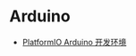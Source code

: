 # Arduino

- [PlatformIO Arduino 开发环境](./PlatformIO%20Arduino%20%E5%BC%80%E5%8F%91%E7%8E%AF%E5%A2%83.md)